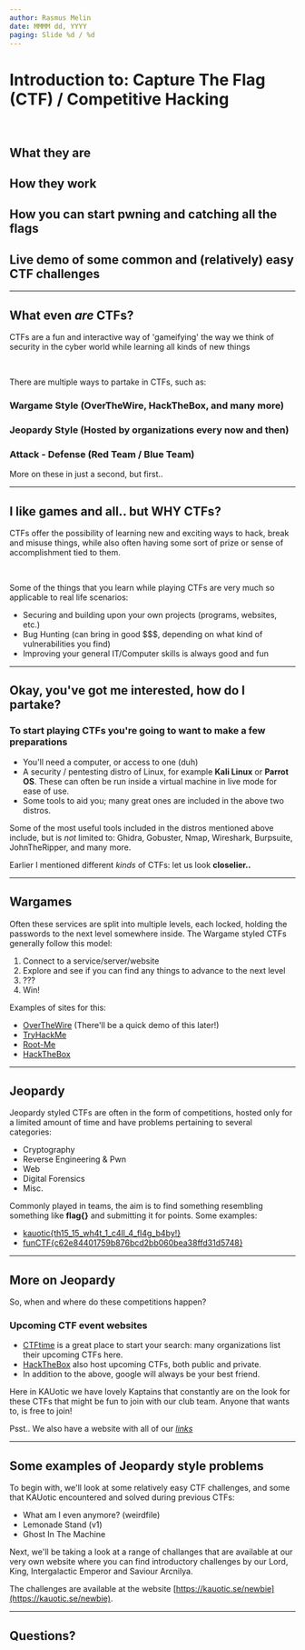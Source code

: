 ```yaml
---
author: Rasmus Melin
date: MMMM dd, YYYY
paging: Slide %d / %d
---
```


# Introduction to: Capture The Flag (CTF) / Competitive Hacking

&nbsp;  

## What they are

## How they work

## How you can start pwning and catching all the flags

## Live demo of some common and (relatively) easy CTF challenges

---

## What even *are* CTFs?

CTFs are a fun and interactive way of 'gameifying' the way we think of security in the cyber world while learning all kinds of new things

&nbsp;  

There are multiple ways to partake in CTFs, such as:

### Wargame Style (OverTheWire, HackTheBox, and many more)

### Jeopardy Style (Hosted by organizations every now and then)

### Attack - Defense (Red Team / Blue Team)

More on these in just a second, but first..

---

## I like games and all.. but WHY CTFs?

CTFs offer the possibility of learning new and exciting ways to hack, break and misuse things, while also often having some sort of prize or sense of accomplishment tied to them.

&nbsp;  

Some of the things that you learn while playing CTFs are very much so applicable to real life scenarios:

+ Securing and building upon your own projects (programs, websites, etc.)
+ Bug Hunting (can bring in good $$$, depending on what kind of vulnerabilities you find)
+ Improving your general IT/Computer skills is always good and fun

---

## Okay, you've got me interested, how do I partake?

### To start playing CTFs you're going to want to make a few preparations

+ You'll need a computer, or access to one (duh)
+ A security / pentesting distro of Linux, for example **Kali Linux** or **Parrot OS**. These can often be run inside a virtual machine in live mode for ease of use.
+ Some tools to aid you; many great ones are included in the above two distros.

Some of the most useful tools included in the distros mentioned above include, but is *not* limited to: Ghidra, Gobuster, Nmap, Wireshark, Burpsuite, JohnTheRipper, and many more.

Earlier I mentioned different *kinds* of CTFs: let us look **closelier..**

---

## Wargames

Often these services are split into multiple levels, each locked, holding the passwords to the next level somewhere inside.
The Wargame styled CTFs generally follow this model:

1. Connect to a service/server/website
2. Explore and see if you can find any things to advance to the next level
3. ???
4. Win!

Examples of sites for this:

+ [OverTheWire](https://overthewire.org/wargames/) (There'll be a quick demo of this later!)
+ [TryHackMe](https://tryhackme.com/)
+ [Root-Me](https://www.root-me.org/)
+ [HackTheBox](https://www.hackthebox.com/)

---

## Jeopardy

Jeopardy styled CTFs are often in the form of competitions, hosted only for a limited amount of time and have problems pertaining to several categories:

+ Cryptography
+ Reverse Engineering & Pwn
+ Web
+ Digital Forensics
+ Misc.

Commonly played in teams, the aim is to find something resembling something like **flag{}** and submitting it for points. Some examples:

+ [kauotic{th15_15_wh4t_1_c4ll_4_fl4g_b4by!}]()
+ [funCTF{c62e84401759b876bcd2bb060bea38ffd31d5748}]()

---

## More on Jeopardy

So, when and where do these competitions happen?

### Upcoming CTF event websites

+ [CTFtime](https://ctftime.org/event/list/) is a great place to start your search: many organizations list their upcoming CTFs here.
+ [HackTheBox](https://ctf.hackthebox.com/events/upcoming) also host upcoming CTFs, both public and private.
+ In addition to the above, google will always be your best friend.

Here in KAUotic we have lovely Kaptains that constantly are on the look for these CTFs that might be fun to join with our club team. Anyone that wants to, is free to join!

Psst.. We also have a website with all of our [*links*](https://kauotic.se/)

---

## Some examples of Jeopardy style problems

To begin with, we'll look at some relatively easy CTF challenges, and some that KAUotic encountered and solved during previous CTFs:

+ What am I even anymore? (weirdfile)
+ Lemonade Stand (v1)
+ Ghost In The Machine

Next, we'll be taking a look at a range of challanges that are available at our very own website where you can find introductory challenges by our Lord, King, Intergalactic Emperor and Saviour Arcnilya.

The challenges are available at the website [https://kauotic.se/newbie](https://kauotic.se/newbie).

---

## Questions?
